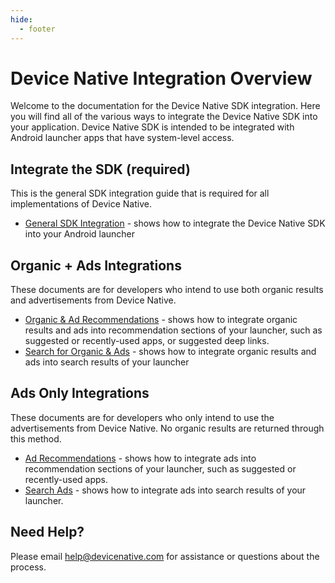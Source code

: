 ```yaml
---
hide:
  - footer
---
```

# Device Native Integration Overview

Welcome to the documentation for the Device Native SDK integration. Here you will find all of the various ways to integrate the Device Native SDK into your application. Device Native SDK is intended to be integrated with Android launcher apps that have system-level access.

## Integrate the SDK (required)

This is the general SDK integration guide that is required for all implementations of Device Native.

- [General SDK Integration](integrate-sdk.md) - shows how to integrate the Device Native SDK into your Android launcher

## Organic + Ads Integrations

These documents are for developers who intend to use both organic results and advertisements from Device Native.

- [Organic & Ad Recommendations](rec-organic-ads.md) - shows how to integrate organic results and ads into recommendation sections of your launcher, such as suggested or recently-used apps, or suggested deep links.
- [Search for Organic & Ads](search-organic-ads.md) - shows how to integrate organic results and ads into search results of your launcher

## Ads Only Integrations

These documents are for developers who only intend to use the advertisements from Device Native. No organic results are returned through this method.

- [Ad Recommendations](rec-ads.md) - shows how to integrate ads into recommendation sections of your launcher, such as suggested or recently-used apps.
- [Search Ads](search-ads.md) - shows how to integrate ads into search results of your launcher.

## Need Help?

Please email [help@devicenative.com](help@devicenative.com) for assistance or questions about the process.

